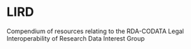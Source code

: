 # LIRD
Compendium of resources relating to the RDA-CODATA Legal Interoperability of Research Data Interest Group
